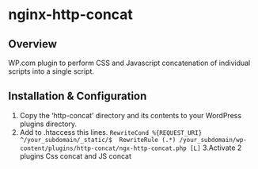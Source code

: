 nginx-http-concat
=================

Overview
--------

WP.com plugin to perform CSS and Javascript concatenation of individual scripts into a single script.

Installation & Configuration
----------------------------

1. Copy the ‘http-concat’ directory and its contents to your WordPress plugins directory.
2. Add to .htaccess this lines.
`RewriteCond %{REQUEST_URI} ^/your_subdomain/_static/$ 
RewriteRule (.*) /your_subdomain/wp-content/plugins/http-concat/ngx-http-concat.php [L]`
3.Activate 2 plugins Css concat and JS concat

